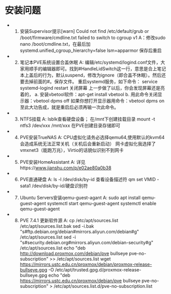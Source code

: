 <!--
 * @FilePath: \undefinedd:\git\HomeAssistant_Plus\env_pkg\Q&A.md
 * @brief: 
 * @details: 
 * @author: Lews Hammond
 * @Date: 2023-04-29 11:39:28
 * @LastEditTime: 2023-05-04 20:43:54
 * @LastEditors: Lews Hammond
-->
安装问题
===

* 1. 安装Supervisor提示[warn] Could not find /etc/default/grub or /boot/firmware/cmdline.txt failed to switch to cgroup v1
A：修改sudo nano /boot/cmdline.txt，在最后加systemd.unified_cgroup_hierarchy=false lsm=apparmor 保存后重启

* 2. 笔记本PVE系统设置合盖休眠
A: 编辑/etc/systemd/logind.conf文件，大家用顺手的编辑器即可。找到#HandleLidSwitch这一行，意思是合上笔记本上盖后的行为，默认suspend，修改为ignore（即合盖不休眠）。然后还要去掉前面的#。保存文件。
重启systemd服务，如下命令：
service systemd-logind restart
关闭屏幕
上一步做了以后，你会发现屏幕还是亮着的，
a. 安装vbetool软件：apt-get install vbetool
b. 用此命令关闭显示器：vbetool dpms off
如果你想打开显示器用命令：vbetool dpms on
至此大功告成，就是重启后必须再输一次此命令。

* 3. NTFS挂载
A: lsblk查看硬盘设备；
在/mnt下创建挂载目录
mount -t ntfs3 /dev/xxx /mnt/xxx
在PVE创建目录存储即可

* 4. PVE安装TrueNAS
A: CPU虚拟化请务必选择qemu64,使用默认的kvm64会造成系统无法正常关机（关机后会重新启动）
网卡虚拟化我选择了vmxnet3（能跑万兆），Virtio的话貌似识别不到网卡

* 5. PVE安装HomeAssistant
A: 详见https://www.jianshu.com/p/e02ae80a0b38

* 6. PVE直通硬盘
A: ls -l /dev/disk/by-id 查看设备描述符
qm set VMID -sata1 /dev/disk/by-id/硬盘识别符

* 7. Ubuntu Servers安装qemu-guest-agant
A: sudo apt install qemu-guest-agent 
systemctl start qemu-guest-agent
systemctl enable qemu-guest-agent

* 8. PVE 7.4.1 更新软件源
A: cp /etc/apt/sources.list /etc/apt/sources.list.bak
sed -i.bak "s#ftp.debian.org/debian#mirrors.aliyun.com/debian#g" /etc/apt/sources.list
sed -i "s#security.debian.org#mirrors.aliyun.com/debian-security#g" /etc/apt/sources.list
echo "deb http://download.proxmox.com/debian/pve bullseye pve-no-subscription" >>  /etc/apt/sources.list
wget https://mirrors.ustc.edu.cn/proxmox/debian/proxmox-release-bullseye.gpg -O /etc/apt/trusted.gpg.d/proxmox-release-bullseye.gpg
echo "deb https://mirrors.ustc.edu.cn/proxmox/debian/pve bullseye pve-no-subscription" > /etc/apt/sources.list.d/pve-no-subscription.list
